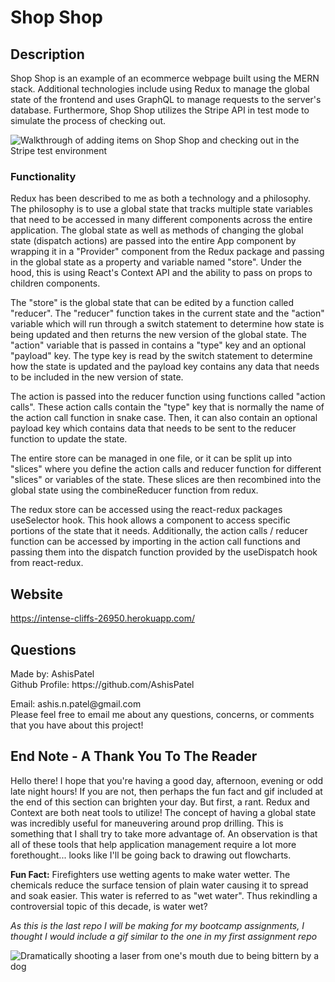<h1>Shop Shop</h1>
  
  <h2>Description</h2>
  
  Shop Shop is an example of an ecommerce webpage built using the MERN stack. Additional technologies include using Redux to manage the global state of the frontend and uses GraphQL to manage requests to the server's database. Furthermore, Shop Shop utilizes the Stripe API in test mode to simulate the process of checking out. 

  ![Walkthrough of adding items on Shop Shop and checking out in the Stripe test environment](https://github.com/AshisPatel/shop-shop-redux/blob/main/repo-assets/ssrd.gif)

  <h3>Functionality</h3>

  Redux has been described to me as both a technology and a philosophy. The philosophy is to use a global state that tracks multiple state variables that need to be accessed in many different components across the entire application. The global state as well as methods of changing the global state (dispatch actions) are passed into the entire App component by wrapping it in a "Provider" component from the Redux package and passing in the global state as a property and variable named "store". Under the hood, this is using React's Context API and the ability to pass on props to children components.  
  
  The "store" is the global state that can be edited by a function called "reducer". The "reducer" function takes in the current state and the "action" variable which will run through a switch statement to determine how state is being updated and then returns the new version of the global state. The "action" variable that is passed in contains a "type" key and an optional "payload" key. The type key is read by the switch statement to determine how the state is updated and the payload key contains any data that needs to be included in the new version of state. 

  The action is passed into the reducer function using functions called "action calls". These action calls contain the "type" key that is normally the name of the action call function in snake case. Then, it can also contain an optional payload key which contains data that needs to be sent to the reducer function to update the state. 

  The entire store can be managed in one file, or it can be split up into "slices" where you define the action calls and reducer function for different "slices" or variables of the state. These slices are then recombined into the global state using the combineReducer function from redux. 

  The redux store can be accessed using the react-redux packages useSelector hook. This hook allows a component to access specific portions of the state that it needs. Additionally, the action calls / reducer function can be accessed by importing in the action call functions and passing them into the dispatch function provided by the useDispatch hook from react-redux. 

  <h2>Website</h2>

  <a href="https://intense-cliffs-26950.herokuapp.com/" target="_blank">https://intense-cliffs-26950.herokuapp.com/</a>

  <h2 id="questions">Questions</h2>
  
  <p> 
  Made by: AshisPatel<br />
  Github Profile: https://github.com/AshisPatel<br />
  </p>Email: ashis.n.patel@gmail.com<br />Please feel free to email me about any questions, concerns, or comments that you have about this project!
  
  <h2>End Note - A Thank You To The Reader</h2>

  Hello there! I hope that you're having a good day, afternoon, evening or odd late night hours! If you are not, then perhaps the fun fact and gif included at the end of this section can brighten your day. But first, a rant. Redux and Context are both neat tools to utilize! The concept of having a global state was incredibly useful for maneuvering  around prop drilling. This is something that I shall try to take more advantage of. An observation is that all of these tools that help application management require a lot more forethought... looks like I'll be going back to drawing out flowcharts.

  **Fun Fact:** Firefighters use wetting agents to make water wetter. The chemicals reduce the surface tension of plain water causing it to spread and soak easier. This water is referred to as "wet water". Thus rekindling a controversial topic of this decade, is water wet?

  _As this is the last repo I will be making for my bootcamp assignments, I thought I would include a gif similar to the one in my first assignment repo_

  ![Dramatically shooting a laser from one's mouth due to being bittern by a dog](https://github.com/AshisPatel/shop-shop-redux/blob/main/repo-assets/laser.gif)

  